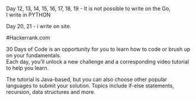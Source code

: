 Day 12, 13, 14, 15, 16, 17, 18, 19 - It is not possible to write on the Go,  
I write in PYTHON  

Day 20, 21 - i write on site.  

#Hackerrank.com

30 Days of Code is an opportunity for you to learn how to code or brush up on your fundamentals.   
Each day, you'll unlock a new challenge and a corresponding video tutorial to help you learn.  

The tutorial is Java-based, but you can also choose other popular languages to submit your solution. 
Topics include if-else statements, recursion, data structures and more.  
